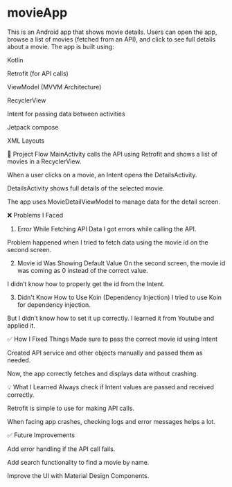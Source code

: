 # movieApp
This is an Android app that shows movie details.
Users can open the app, browse a list of movies (fetched from an API), and click to see full details about a movie.
The app is built using:

Kotlin

Retrofit (for API calls)

ViewModel (MVVM Architecture)

RecyclerView

Intent for passing data between activities

Jetpack compose

XML Layouts

🔄 Project Flow
MainActivity calls the API using Retrofit and shows a list of movies in a RecyclerView.

When a user clicks on a movie, an Intent opens the DetailsActivity.

DetailsActivity shows full details of the selected movie.

The app uses MovieDetailViewModel to manage data for the detail screen.

❌ Problems I Faced
1. Error While Fetching API Data
I got errors while calling the API.

Problem happened when I tried to fetch data using the movie id on the second screen.

2. Movie id Was Showing Default Value
On the second screen, the movie id was coming as 0 instead of the correct value.

I didn’t know how to properly get the id from the Intent.

3. Didn't Know How to Use Koin (Dependency Injection)
I tried to use Koin for dependency injection.

But I didn’t know how to set it up correctly.
I learned it from Youtube and applied it.


✅ How I Fixed Things
Made sure to pass the correct movie id using Intent

Created API service and other objects manually and passed them as needed.

Now, the app correctly fetches and displays data without crashing.

💡 What I Learned
Always check if Intent values are passed and received correctly.

Retrofit is simple to use for making API calls.

When facing app crashes, checking logs and error messages helps a lot.

✅ Future Improvements

Add error handling if the API call fails.

Add search functionality to find a movie by name.

Improve the UI with Material Design Components.
